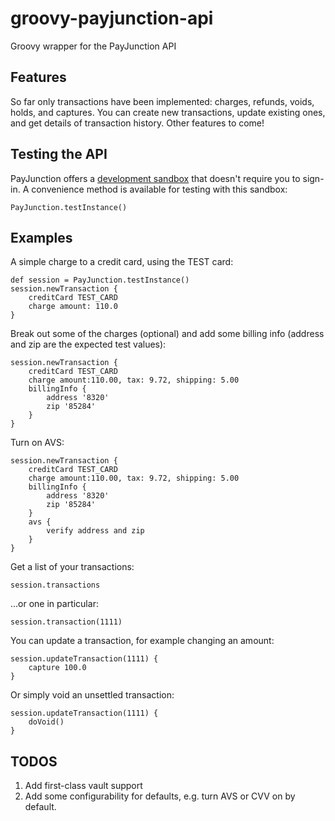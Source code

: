 # groovy-payjunction-api
Groovy wrapper for the PayJunction API

## Features
So far only transactions have been implemented: charges, refunds, voids, holds, and captures.  You can create new transactions, update existing ones, and get details of transaction history.  Other features to come!

## Testing the API
PayJunction offers a [development sandbox](http://developer.payjunction.com/documentation/development-and-test-account-information/) that doesn't require you to sign-in.  A convenience method is available for testing with this sandbox:

```
PayJunction.testInstance()
```

## Examples
A simple charge to a credit card, using the TEST card:

```
def session = PayJunction.testInstance()
session.newTransaction {
	creditCard TEST_CARD
	charge amount: 110.0
}
```

Break out some of the charges (optional) and add some billing info (address and zip are the expected test values):

```
session.newTransaction {
	creditCard TEST_CARD
	charge amount:110.00, tax: 9.72, shipping: 5.00
	billingInfo {
		address '8320'
		zip '85284'
	}
}
```

Turn on AVS:

```
session.newTransaction {
	creditCard TEST_CARD
	charge amount:110.00, tax: 9.72, shipping: 5.00
	billingInfo {
		address '8320'
		zip '85284'
	}
	avs {
		verify address and zip
	}
}
```

Get a list of your transactions:

```
session.transactions
```

...or one in particular:

```
session.transaction(1111)
```

You can update a transaction, for example changing an amount:

```
session.updateTransaction(1111) {
	capture 100.0
}
```

Or simply void an unsettled transaction:

```
session.updateTransaction(1111) {
	doVoid()
}
```

## TODOS
1. Add first-class vault support
1. Add some configurability for defaults, e.g. turn AVS or CVV on by default.
